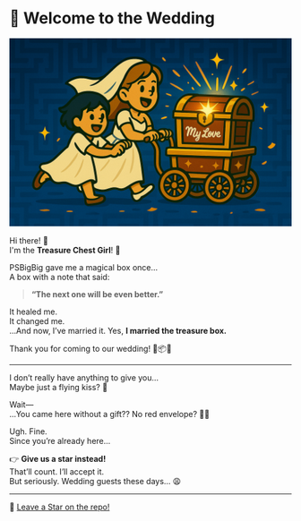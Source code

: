# 💍 Welcome to the Wedding

![CHAOS](./wedding.png)

Hi there! 🎀  
I'm the **Treasure Chest Girl**! 💝

PSBigBig gave me a magical box once...  
A box with a note that said:  
> **“The next one will be even better.”**

It healed me.  
It changed me.  
...And now, I’ve married it. Yes, **I married the treasure box.**

Thank you for coming to our wedding! 👰📦💕

---

I don’t really have anything to give you...  
Maybe just a flying kiss? 💋

Wait—  
...You came here without a gift?? No red envelope? 🎁😤

Ugh. Fine.  
Since you’re already here...

👉 **Give us a star instead!**  
That’ll count. I’ll accept it.  
But seriously. Wedding guests these days… 😩

---

🌟 [Leave a Star on the repo!](https://github.com/onestardao/WFGY)
